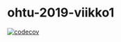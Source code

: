 # ohtu-2019-viikko1
[![codecov](https://codecov.io/gh/Muisku/ohtu-2019-viikko1/branch/master/graph/badge.svg)](https://codecov.io/gh/Muisku/ohtu-2019-viikko1)

